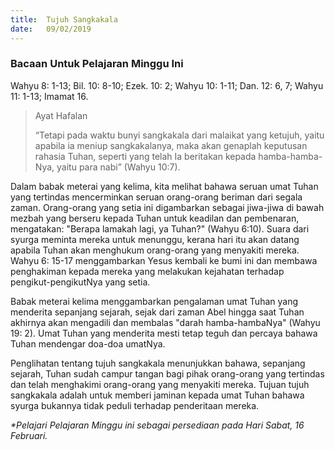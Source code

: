 ```yaml
---
title:  Tujuh Sangkakala
date:   09/02/2019
---
```


### Bacaan Untuk Pelajaran Minggu Ini
Wahyu 8: 1-13; Bil. 10: 8-10; Ezek. 10: 2; Wahyu 10: 1-11; Dan. 12: 6, 7; Wahyu 11: 1-13; Imamat 16.

> <p>Ayat Hafalan</p>
> “Tetapi pada waktu bunyi sangkakala dari malaikat yang ketujuh, yaitu apabila ia meniup sangkakalanya, maka akan genaplah keputusan rahasia Tuhan, seperti yang telah Ia beritakan kepada hamba-hamba-Nya, yaitu para nabi” (Wahyu 10:7).

Dalam babak meterai yang kelima, kita melihat bahawa seruan umat Tuhan yang tertindas  mencerminkan seruan orang-orang beriman dari segala zaman. Orang-orang yang setia ini digambarkan sebagai jiwa-jiwa di bawah mezbah yang berseru kepada Tuhan untuk keadilan dan pembenaran, mengatakan: "Berapa lamakah lagi, ya Tuhan?" (Wahyu 6:10). Suara dari syurga meminta mereka untuk menunggu, kerana hari itu akan datang apabila Tuhan akan menghukum orang-orang yang menyakiti mereka. Wahyu 6: 15-17 menggambarkan Yesus kembali ke bumi ini dan membawa penghakiman kepada mereka yang melakukan kejahatan terhadap pengikut-pengikutNya yang setia.

Babak meterai kelima menggambarkan pengalaman umat Tuhan yang menderita sepanjang sejarah, sejak dari zaman Abel hingga saat Tuhan akhirnya akan mengadili dan membalas "darah hamba-hambaNya" (Wahyu 19: 2). Umat Tuhan yang menderita  mesti tetap teguh dan percaya bahawa Tuhan mendengar doa-doa umatNya.

Penglihatan tentang tujuh sangkakala menunjukkan bahawa, sepanjang sejarah, Tuhan sudah campur tangan bagi pihak orang-orang yang tertindas dan telah menghakimi orang-orang yang menyakiti mereka. Tujuan  tujuh sangkakala adalah untuk memberi jaminan kepada umat Tuhan bahawa syurga bukannya tidak peduli terhadap penderitaan mereka.

_*Pelajari Pelajaran Minggu ini sebagai persediaan pada Hari Sabat,  16 Februari._